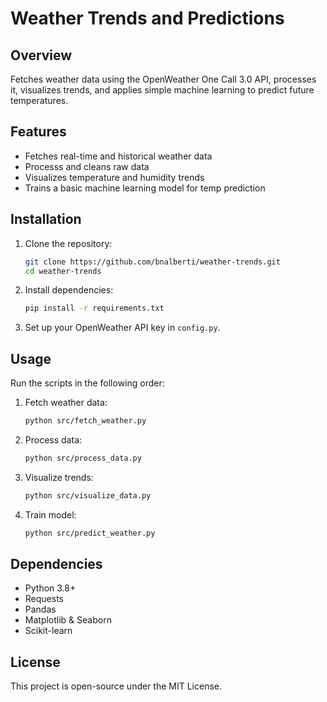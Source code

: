 # Weather Trends and Predictions

## Overview
Fetches weather data using the OpenWeather One Call 3.0 API, processes it, visualizes trends, and applies simple machine learning to predict future temperatures.

## Features
- Fetches real-time and historical weather data
- Processs and cleans raw data
- Visualizes temperature and humidity trends
- Trains a basic machine learning model for temp prediction

## Installation
1. Clone the repository:
   ```sh
   git clone https://github.com/bnalberti/weather-trends.git
   cd weather-trends
   ```
2. Install dependencies:
   ```sh
   pip install -r requirements.txt
   ```
3. Set up your OpenWeather API key in `config.py`.

## Usage
Run the scripts in the following order:
1. Fetch weather data:
   ```sh
   python src/fetch_weather.py
   ```
2. Process data:
   ```sh
   python src/process_data.py
   ```
3. Visualize trends:
   ```sh
   python src/visualize_data.py
   ```
4. Train model:
   ```sh
   python src/predict_weather.py
   ```

## Dependencies
- Python 3.8+
- Requests
- Pandas
- Matplotlib & Seaborn
- Scikit-learn

## License
This project is open-source under the MIT License.